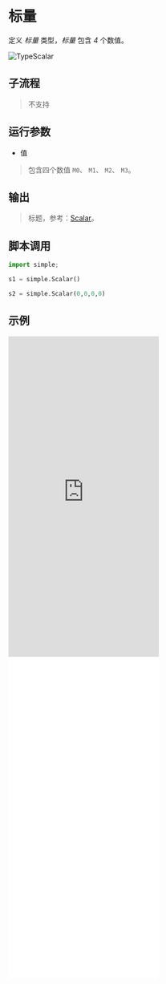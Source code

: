 # 标量 
定义 *标量* 类型，*标量* 包含 *4* 个数值。


![TypeScalar](./images/11.png)

## 子流程
> 不支持


## 运行参数


* 值
> 包含四个数值 `M0`、 `M1`、 `M2`、 `M3`。

## 输出

> 标题，参考：[Scalar](./types/Scalar.md)。
    


## 脚本调用

```python
import simple;

s1 = simple.Scalar()

s2 = simple.Scalar(0,0,0,0)

```

## 示例


<iframe type="text/html" height="640px" src="https://www.youtube.com/embed/qBmmE_qFyvw" frameborder="0"></iframe>

<iframe src="//player.bilibili.com/player.html?bvid=BV1hGNvenEFF&page=1&autoplay=0" height='640px' scrolling="no" frameborder="no" framespacing="0" allowfullscreen="true"></iframe>